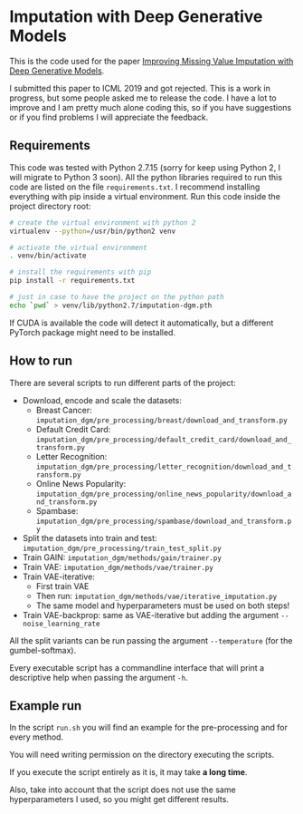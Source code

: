 # Imputation with Deep Generative Models

This is the code used for the paper [Improving Missing Value Imputation with Deep Generative Models](https://arxiv.org/abs/1902.10666).

I submitted this paper to ICML 2019 and got rejected.
This is a work in progress, but some people asked me to release the code.
I have a lot to improve and I am pretty much alone coding this, so if you have suggestions or if you find problems
I will appreciate the feedback.

## Requirements

This code was tested with Python 2.7.15 (sorry for keep using Python 2, I will migrate to Python 3 soon).
All the python libraries required to run this code are listed on the file `requirements.txt`.
I recommend installing everything with pip inside a virtual environment.
Run this code inside the project directory root:

```bash
# create the virtual environment with python 2
virtualenv --python=/usr/bin/python2 venv

# activate the virtual environment
. venv/bin/activate

# install the requirements with pip
pip install -r requirements.txt

# just in case to have the project on the python path
echo `pwd` > venv/lib/python2.7/imputation-dgm.pth
```

If CUDA is available the code will detect it automatically, but a different PyTorch package might need to be installed.

## How to run

There are several scripts to run different parts of the project:

* Download, encode and scale the datasets:
  * Breast Cancer: `imputation_dgm/pre_processing/breast/download_and_transform.py`
  * Default Credit Card: `imputation_dgm/pre_processing/default_credit_card/download_and_transform.py`
  * Letter Recognition: `imputation_dgm/pre_processing/letter_recognition/download_and_transform.py`
  * Online News Popularity: `imputation_dgm/pre_processing/online_news_popularity/download_and_transform.py`
  * Spambase: `imputation_dgm/pre_processing/spambase/download_and_transform.py`
* Split the datasets into train and test: `imputation_dgm/pre_processing/train_test_split.py`
* Train GAIN: `imputation_dgm/methods/gain/trainer.py`
* Train VAE: `imputation_dgm/methods/vae/trainer.py`
* Train VAE-iterative:
  * First train VAE
  * Then run: `imputation_dgm/methods/vae/iterative_imputation.py`
  * The same model and hyperparameters must be used on both steps!
* Train VAE-backprop: same as VAE-iterative but adding the argument `--noise_learning_rate`

All the split variants can be run passing the argument `--temperature` (for the gumbel-softmax).
  
Every executable script has a commandline interface that will print a descriptive help when passing the argument `-h`.

 ## Example run
 
 In the script `run.sh` you will find an example for the pre-processing and for every method.
 
 You will need writing permission on the directory executing the scripts.
 
 If you execute the script entirely as it is, it may take **a long time**.

Also, take into account that the script does not use the same hyperparameters I used, so you might get different results.